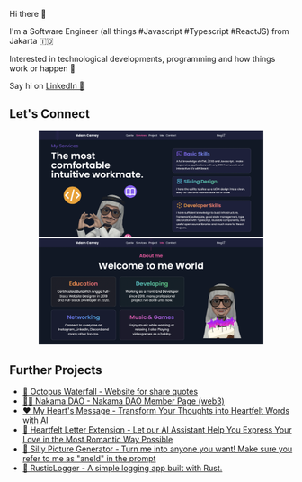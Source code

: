 Hi there 👋

I'm a Software Engineer (all things #Javascript #Typescript #ReactJS) from Jakarta 🇮🇩

Interested in technological developments, programming and how things work or happen 🚀

Say hi on [LinkedIn 👔](https://imyours.vercel.app/queue?redirect_uri=https://www.linkedin.com/in/adam-c-46a111188/)

## Let's Connect

<p align="center">
  <a href="https://imyours.vercel.app/queue?redirect_uri=/#services">
    <img src="./resources/services.webp" width="400" alt="Portfolio Website - Services"/>
  </a>
  <a href="https://imyours.vercel.app/queue?redirect_uri=/#me">
    <img src="./resources/me.webp" width="400" alt="Portfolio Website - Me"/>
  </a>
</p>

## Further Projects

- [🐙 Octopus Waterfall - Website for share quotes](https://imyours.vercel.app/queue?redirect_uri=https://octopuswaterfall.web.app/)
- [🏴‍☠️ Nakama DAO - Nakama DAO Member Page (web3)](https://imyours.vercel.app/queue?redirect_uri=https://nakama-dao.vercel.app/)
- [❤️ My Heart's Message - Transform Your Thoughts into Heartfelt Words with AI](https://imyours.vercel.app/queue?redirect_uri=https://my-hearts-message.vercel.app/?fr=gh)
- [💌 Heartfelt Letter Extension - Let our AI Assistant Help You Express Your Love in the Most Romantic Way Possible](https://imyours.vercel.app/queue?redirect_uri=https://github.com/adamcanray/heartfelt-letters-extension)
- [🤪 Silly Picture Generator - Turn me into anyone you want! Make sure you refer to me as "aneld" in the prompt](https://imyours.vercel.app/queue?redirect_uri=https://silly-picture-generator.vercel.app/)
- [📃 RusticLogger - A simple logging app built with Rust.](https://imyours.vercel.app/queue?redirect_uri=https://github.com/adamcanray/rustic-logger)
